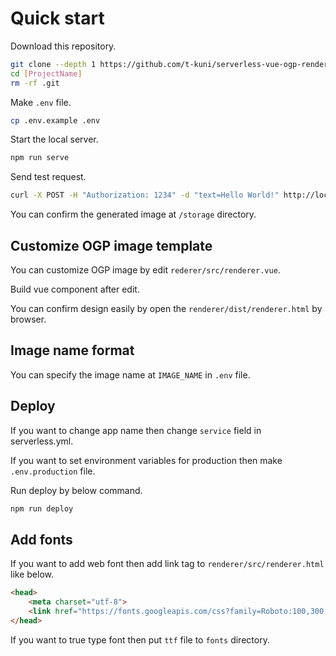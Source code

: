 # Quick start

Download this repository.

```bash
git clone --depth 1 https://github.com/t-kuni/serverless-vue-ogp-renderer.git [ProjectName]
cd [ProjectName]
rm -rf .git 
```

Make `.env` file.

```bash
cp .env.example .env
```

Start the local server.

```bash
npm run serve
```

Send test request.

```bash
curl -X POST -H "Authorization: 1234" -d "text=Hello World!" http://localhost:5000/prod/render 
```

You can confirm the generated image at `/storage` directory.

## Customize OGP image template

You can customize OGP image by edit `rederer/src/renderer.vue`.

Build vue component after edit.

You can confirm design easily by open the `renderer/dist/renderer.html` by browser.

## Image name format

You can specify the image name at `IMAGE_NAME` in `.env` file.



## Deploy

If you want to change app name then change `service` field in serverless.yml.

If you want to set environment variables for production then make `.env.production` file.

Run deploy by below command.

```bash
npm run deploy
```

## Add fonts

If you want to add web font then add link tag to `renderer/src/renderer.html` like below.

```html
<head>
    <meta charset="utf-8">
    <link href="https://fonts.googleapis.com/css?family=Roboto:100,300,400,500,700,900" rel="stylesheet">
</head>
```

If you want to true type font then put `ttf` file to `fonts` directory.
